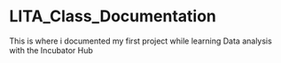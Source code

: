 # LITA_Class_Documentation
This is where i documented my first project while learning Data analysis with the Incubator Hub




